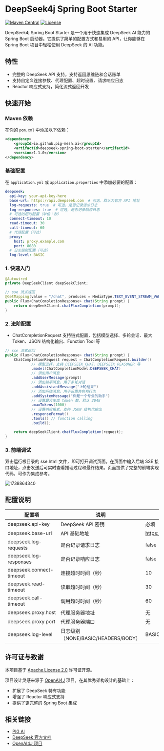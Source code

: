 # DeepSeek4j Spring Boot Starter

[![Maven Central](https://img.shields.io/maven-central/v/io.github.pig-mesh.ai/deepseek4j.svg?style=flat-square)](https://maven.badges.herokuapp.com/maven-central/io.github.pig-mesh.ai/deepseek4j)
[![License](https://img.shields.io/badge/License-Apache%202.0-blue.svg)](https://opensource.org/licenses/Apache-2.0)

DeepSeek4j Spring Boot Starter 是一个用于快速集成 DeepSeek AI 能力的 Spring Boot 启动器。它提供了简单的配置方式和易用的 API，让你能够在 Spring Boot 项目中轻松使用 DeepSeek 的 AI 功能。

## 特性

- 完整的 DeepSeek API 支持，支持返回思维链和会话账单
- 支持自定义连接参数、代理配置、超时设置、请求响应日志
- Reactor 响应式支持，简化流式返回开发
  
## 快速开始

### Maven 依赖

在你的 `pom.xml` 中添加以下依赖：

```xml
<dependency>
    <groupId>io.github.pig-mesh.ai</groupId>
    <artifactId>deepseek-spring-boot-starter</artifactId>
    <version>1.1.0</version>
</dependency>
```

### 基础配置

在 `application.yml` 或 `application.properties` 中添加必要的配置：

```yaml
deepseek:
  api-key: your-api-key-here
  base-url: https://api.deepseek.com  # 可选，默认为官方 API 地址
  log-requests: true  # 可选，是否记录请求日志
  log-responses: true  # 可选，是否记录响应日志
  # 可选的超时配置（单位：秒）
  connect-timeout: 10
  read-timeout: 30
  call-timeout: 60
  # 代理配置（可选）
  proxy:
    host: proxy.example.com
    port: 8080
  # 日志级别配置（可选）
  log-level: BASIC
```

### 1. 快速入门

```java
@Autowired
private DeepSeekClient deepSeekClient;

// sse 流式返回
@GetMapping(value = "/chat", produces = MediaType.TEXT_EVENT_STREAM_VALUE)
public Flux<ChatCompletionResponse> chat(String prompt) {
    return deepSeekClient.chatFluxCompletion(prompt);
}
```

### 2. 进阶配置

- ChatCompletionRequest 支持链式配置，包括模型选择、多轮会话、最大 Token、JSON 结构化输出、Function Tool 等
  
```java
// sse 流式返回
public Flux<ChatCompletionResponse> chat(String prompt) {
    ChatCompletionRequest request = ChatCompletionRequest.builder()
            // 模型选择，支持 DEEPSEEK_CHAT、DEEPSEEK_REASONER 等
            .model(ChatCompletionModel.DEEPSEEK_CHAT)
            // 添加用户消息
            .addUserMessage(prompt)
            // 添加助手消息，用于多轮对话
            .addAssistantMessage("上轮结果")
            // 添加系统消息，用于设置角色和行为
            .addSystemMessage("你是一个专业的助手")
            // 设置最大生成 token 数，默认 2048
            .maxTokens(1000)
            // 设置响应格式，支持 JSON 结构化输出
            .responseFormat()
            .tools() // function calling
            .build();

    return deepSeekClient.chatFluxCompletion(request);
}
```

### 3. 前端调试

双击运行根目录的 sse.html 文件，即可打开调试页面。在页面中输入后端 SSE 接口地址，点击发送后可实时查看推理过程和最终结果。页面提供了完整的前端实现代码，可作为集成参考。

<img src='https://minio.pigx.vip/oss/202502/1738864340.png' alt='1738864340'/>


## 配置说明

| 配置项 | 说明 | 默认值 |
|--------|------|---------|
| deepseek.api-key | DeepSeek API 密钥 | 必填 |
| deepseek.base-url | API 基础地址 | https://api.deepseek.com |
| deepseek.log-requests | 是否记录请求日志 | false |
| deepseek.log-responses | 是否记录响应日志 | false |
| deepseek.connect-timeout | 连接超时时间（秒） | 10 |
| deepseek.read-timeout | 读取超时时间（秒） | 30 |
| deepseek.call-timeout | 调用超时时间（秒） | 60 |
| deepseek.proxy.host | 代理服务器地址 | 无 |
| deepseek.proxy.port | 代理服务器端口 | 无 |
| deepseek.log-level | 日志级别（NONE/BASIC/HEADERS/BODY） | BASIC |

## 许可证与致谢

本项目基于 [Apache License 2.0](LICENSE) 许可证开源。

项目设计灵感来源于 [OpenAI4J](https://github.com/ai-for-java/openai4j) 项目，在其优秀架构设计的基础上：
- 扩展了 DeepSeek 特有功能
- 增强了 Reactor 响应式支持
- 提供了更完整的 Spring Boot 集成

## 相关链接

- [PIG AI ](https://ai.pig4cloud.com)
- [DeepSeek 官方文档](https://platform.deepseek.com)
- [OpenAI4J 项目](https://github.com/ai-for-java/openai4j)

